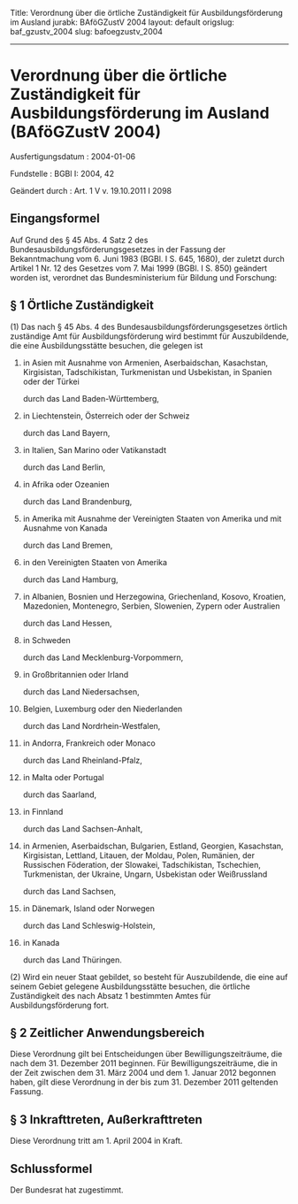 Title: Verordnung über die örtliche Zuständigkeit für Ausbildungsförderung im Ausland
jurabk: BAföGZustV 2004
layout: default
origslug: baf_gzustv_2004
slug: bafoegzustv_2004

---

# Verordnung über die örtliche Zuständigkeit für Ausbildungsförderung im Ausland (BAföGZustV 2004)

Ausfertigungsdatum
:   2004-01-06

Fundstelle
:   BGBl I: 2004, 42

Geändert durch
:   Art. 1 V v. 19.10.2011 I 2098



## Eingangsformel

Auf Grund des § 45 Abs. 4 Satz 2 des
Bundesausbildungsförderungsgesetzes in der Fassung der Bekanntmachung
vom 6. Juni 1983 (BGBl. I S. 645, 1680), der zuletzt durch Artikel 1
Nr. 12 des Gesetzes vom 7. Mai 1999 (BGBl. I S. 850) geändert worden
ist, verordnet das Bundesministerium für Bildung und Forschung:


## § 1 Örtliche Zuständigkeit

(1) Das nach § 45 Abs. 4 des Bundesausbildungsförderungsgesetzes
örtlich zuständige Amt für Ausbildungsförderung wird bestimmt für
Auszubildende, die eine Ausbildungsstätte besuchen, die gelegen ist

1.  in Asien mit Ausnahme von Armenien, Aserbaidschan, Kasachstan,
    Kirgisistan, Tadschikistan, Turkmenistan und Usbekistan, in Spanien
    oder der Türkei

    durch das Land Baden-Württemberg,


2.  in Liechtenstein, Österreich oder der Schweiz

    durch das Land Bayern,


3.  in Italien, San Marino oder Vatikanstadt

    durch das Land Berlin,


4.  in Afrika oder Ozeanien

    durch das Land Brandenburg,


5.  in Amerika mit Ausnahme der Vereinigten Staaten von Amerika und mit
    Ausnahme von Kanada

    durch das Land Bremen,


6.  in den Vereinigten Staaten von Amerika

    durch das Land Hamburg,


7.  in Albanien, Bosnien und Herzegowina, Griechenland, Kosovo, Kroatien,
    Mazedonien, Montenegro, Serbien, Slowenien, Zypern oder Australien

    durch das Land Hessen,


8.  in Schweden

    durch das Land Mecklenburg-Vorpommern,


9.  in Großbritannien oder Irland

    durch das Land Niedersachsen,


10. Belgien, Luxemburg oder den Niederlanden

    durch das Land Nordrhein-Westfalen,


11. in Andorra, Frankreich oder Monaco

    durch das Land Rheinland-Pfalz,


12. in Malta oder Portugal

    durch das Saarland,


13. in Finnland

    durch das Land Sachsen-Anhalt,


14. in Armenien, Aserbaidschan, Bulgarien, Estland, Georgien, Kasachstan,
    Kirgisistan, Lettland, Litauen, der Moldau, Polen, Rumänien, der
    Russischen Föderation, der Slowakei, Tadschikistan, Tschechien,
    Turkmenistan, der Ukraine, Ungarn, Usbekistan oder Weißrussland

    durch das Land Sachsen,


15. in Dänemark, Island oder Norwegen

    durch das Land Schleswig-Holstein,


16. in Kanada

    durch das Land Thüringen.




(2) Wird ein neuer Staat gebildet, so besteht für Auszubildende, die
eine auf seinem Gebiet gelegene Ausbildungsstätte besuchen, die
örtliche Zuständigkeit des nach Absatz 1 bestimmten Amtes für
Ausbildungsförderung fort.


## § 2 Zeitlicher Anwendungsbereich

Diese Verordnung gilt bei Entscheidungen über Bewilligungszeiträume,
die nach dem 31. Dezember 2011 beginnen. Für Bewilligungszeiträume,
die in der Zeit zwischen dem 31. März 2004 und dem 1. Januar 2012
begonnen haben, gilt diese Verordnung in der bis zum 31. Dezember 2011
geltenden Fassung.


## § 3 Inkrafttreten, Außerkrafttreten

Diese Verordnung tritt am 1. April 2004 in Kraft.


## Schlussformel

Der Bundesrat hat zugestimmt.

